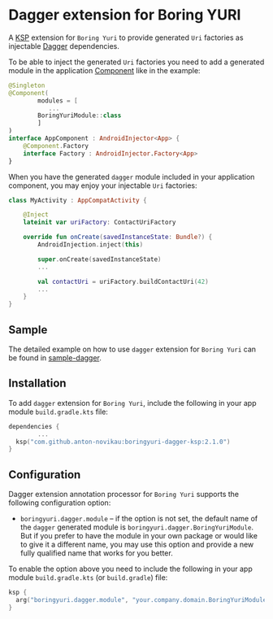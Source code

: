 # Dagger extension for Boring YURI

A [KSP][3] extension for `Boring Yuri` to provide generated `Uri` factories as injectable
[Dagger][1] dependencies.

To be able to inject the generated `Uri` factories you need to add a generated module in the
application [Component][2] like in the example:

```kotlin
@Singleton
@Component(
        modules = [
           ...
        BoringYuriModule::class
        ]
)
interface AppComponent : AndroidInjector<App> {
    @Component.Factory
    interface Factory : AndroidInjector.Factory<App>
}
```

When you have the generated `dagger` module included in your application component, you may enjoy
your injectable `Uri` factories:

```kotlin
class MyActivity : AppCompatActivity {

    @Inject
    lateinit var uriFactory: ContactUriFactory

    override fun onCreate(savedInstanceState: Bundle?) {
        AndroidInjection.inject(this)

        super.onCreate(savedInstanceState)
        ...

        val contactUri = uriFactory.buildContactUri(42)
        ...
    }
}
```

## Sample

The detailed example on how to use `dagger` extension for `Boring Yuri` can be found in
[sample-dagger](../dagger-sample).

## Installation

To add `dagger` extension for `Boring Yuri`, include the following in your app module
`build.gradle.kts` file:

```kotlin
dependencies {
        ...
  ksp("com.github.anton-novikau:boringyuri-dagger-ksp:2.1.0")
}
```

## Configuration
Dagger extension annotation processor for `Boring Yuri` supports the following configuration
option:

 * `boringyuri.dagger.module` – if the option is not set, the default name of the `dagger`
   generated module is `boringyuri.dagger.BoringYuriModule`. But if you prefer to have the module
   in your own package or would like to give it a different name, you may use this option and
   provide a new fully qualified name that works for you better.

To enable the option above you need to include the following in your app module
`build.gradle.kts` (or `build.gradle`) file:

```kotlin
ksp {
  arg("boringyuri.dagger.module", "your.company.domain.BoringYuriModule")
}
```

[1]: https://github.com/google/dagger/
[2]: https://github.com/google/dagger/blob/master/java/dagger/Component.java
[3]: https://kotlinlang.org/docs/ksp-overview.html
